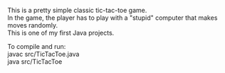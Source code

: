 This is a pretty simple classic tic-tac-toe game. <br />
In the game, the player has to play with a "stupid" computer that makes moves randomly. <br />
This is one of my first Java projects.

To compile and run: <br />
javac src/TicTacToe.java <br />
java src/TicTacToe
